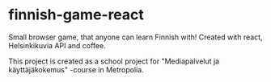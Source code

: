 # finnish-game-react
Small browser game, that anyone can learn Finnish with! Created with react, Helsinkikuvia API and coffee.

This project is created as a school project for "Mediapalvelut ja käyttäjäkokemus" -course in Metropolia.
